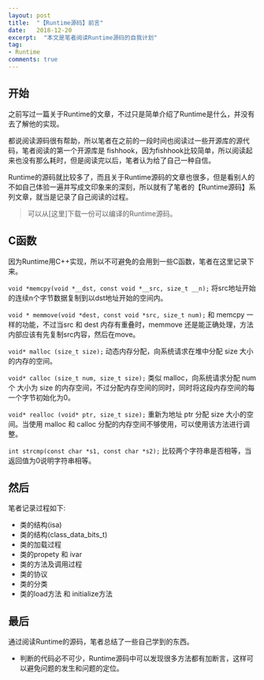 ```yaml
---
layout: post
title:  "【Runtime源码】前言"
date:   2018-12-20
excerpt:  "本文是笔者阅读Runtime源码的自我计划"
tag:
- Runtime
comments: true
---
```



## 开始

之前写过一篇关于Runtime的文章，不过只是简单介绍了Runtime是什么，并没有去了解他的实现。

都说阅读源码很有帮助，所以笔者在之前的一段时间也阅读过一些开源库的源代码，笔者阅读的第一个开源库是 fishhook，因为fishhook比较简单，所以阅读起来也没有那么耗时，但是阅读完以后，笔者认为给了自己一种自信。

Runtime的源码就比较多了，而且关于Runtime源码的文章也很多，但是看别人的不如自己体验一遍并写成文印象来的深刻，所以就有了笔者的【Runtime源码】系列文章，就当是记录了自己阅读的过程。

> 可以从[这里]下载一份可以编译的Runtime源码。

## C函数

因为Runtime用C++实现，所以不可避免的会用到一些C函数，笔者在这里记录下来。

`void *memcpy(void *__dst, const void *__src, size_t __n);`
将src地址开始的连续n个字节数据复制到以dst地址开始的空间内。

`void * memmove(void *dest, const void *src, size_t num);`
和 memcpy 一样的功能，不过当src 和 dest 内存有重叠时，memmove 还是能正确处理，方法内部应该有先复制src内容，然后在move。

`void* malloc (size_t size);`
动态内存分配，向系统请求在堆中分配 size 大小的内存的空间。

`void* calloc (size_t num, size_t size);`
类似 malloc，向系统请求分配 num 个 大小为 size 的内存空间，不过分配内存空间的同时，同时将这段内存空间的每一个字节初始化为0。

`void* realloc (void* ptr, size_t size);`
重新为地址 ptr 分配 size 大小的空间。当使用 malloc 和 calloc 分配的内存空间不够使用，可以使用该方法进行调整。

`int strcmp(const char *s1, const char *s2);`
比较两个字符串是否相等，当返回值为0说明字符串相等。

## 然后

笔者记录过程如下:

- 类的结构(isa)
- 类的结构(class_data_bits_t)
- 类的加载过程
- 类的propety 和 ivar
- 类的方法及调用过程
- 类的协议
- 类的分类
- 类的load方法 和 initialize方法

## 最后

通过阅读Runtime的源码，笔者总结了一些自己学到的东西。

- 判断的代码必不可少，Runtime源码中可以发现很多方法都有加断言，这样可以避免问题的发生和问题的定位。



